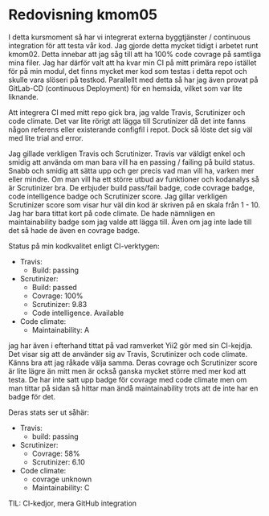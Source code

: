 ---
---
Redovisning kmom05
=========================

I detta kursmoment så har vi integrerat externa byggtjänster / continuous integration
för att testa vår kod. Jag gjorde detta mycket tidigt i arbetet runt kmom02. Detta innebar
att jag såg till att ha 100% code covrage på samtliga mina filer. Jag har därför valt
att ha kvar min CI på mitt primära repo istället för på min modul, det finns mycket mer kod
som testas i detta repot och skulle vara slöseri på testkod. Parallellt med detta så har jag
även provat på GitLab-CD (continuous Deployment) för en hemsida, vilket som var lite liknande.

Att integrera CI med mitt repo gick bra, jag valde Travis, Scrutinizer och code climate.
Det var lite rörigt att lägga till Scrutinizer då det inte fanns någon referens eller
existerande configfil i repot. Dock så löste det sig väl med lite trial and error.

Jag gillade verkligen Travis och Scrutinizer. Travis var väldigt enkel och smidig att använda om
man bara vill ha en passing / failing på build status. Snabb och smidig att sätta upp och ger
precis vad man vill ha, varken mer eller mindre. Om man vill ha ett större utbud av funktioner
och kodanalys så är Scrutinizer bra. De erbjuder build pass/fail badge, code covrage badge,
code intelligence badge och Scrutinizer score. Jag gillar verkligen Scrutinizer score som visar
hur väl din kod är skriven på en skala från 1 - 10. Jag har bara tittat kort på code climate.
De hade nämnligen en maintainability badge som jag valde att lägga till. Även om jag inte lade
till det så hade de även en covrage badge.

Status på min kodkvalitet enligt CI-verktygen:  

* Travis:  
  * Build: passing  
* Scrutinizer:  
  * Build: passed  
  * Covrage: 100%  
  * Scrutinizer: 9.83  
  * Code intelligence. Available  
* Code climate:  
  * Maintainability: A  

jag har även i efterhand tittat på vad ramverket Yii2 gör med sin CI-kejdja. Det visar sig att de använder sig av Travis, Scrutinizer och code climate.
Känns bra att jag råkade välja samma. Deras covrage och Scrutinizer score är lite lägre än mitt men är också ganska mycket större med mer kod att testa.
De har inte satt upp badge för covrage med code climate men om man tittar på sidan så hittar man ändå maintainability trots att de inte har en badge för
det.

Deras stats ser ut såhär:  

* Travis:  
  * build: passing  
* Scrutinizer:  
  * Covrage: 58%  
  * Scrutinizer: 6.10  
* Code climate:  
  * covrage unknown  
  * Maintainability: C  

TIL: CI-kedjor, mera GitHub integration
